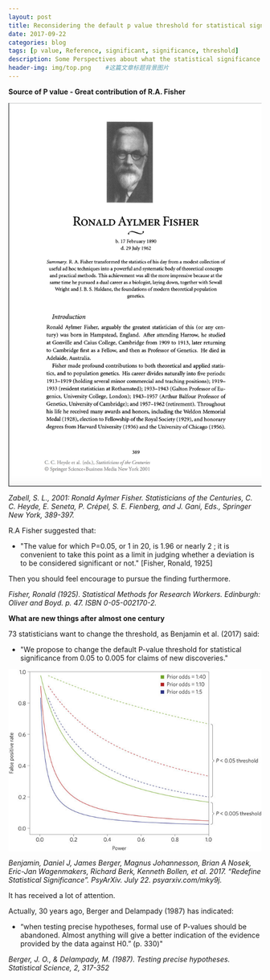 ```yaml
---
layout: post
title: Reconsidering the default p value threshold for statistical significance test
date: 2017-09-22
categories: blog
tags: [p value, Reference, significant, significance, threshold]
description: Some Perspectives about what the statistical significance actually is 
header-img: img/top.png    #这篇文章标题背景图片
---
```


**Source of P value - Great contribution of R.A. Fisher**

 <center>
    <p><img src="/img/WX20170922-171801@2x.png" align="center"></p>
</center>

*Zabell, S. L., 2001: Ronald Aylmer Fisher. Statisticians of the Centuries, C. C. Heyde, E. Seneta, P. Crépel, S. E. Fienberg, and J. Gani, Eds., Springer New York, 389-397.*

R.A Fisher suggested that:

 * "The value for which P=0.05, or 1 in 20, is 1.96 or nearly 2 ; it is convenient to take this point as a limit in judging whether a deviation is to be considered significant or not." [Fisher, Ronald, 1925]

Then you should feel encourage to pursue the finding furthermore. 

*Fisher, Ronald (1925). Statistical Methods for Research Workers. Edinburgh: Oliver and Boyd. p. 47. ISBN 0-05-002170-2.*

**What are new things after almost one century**

73 statisticians want to change the threshold, as Benjamin et al. (2017) said:

 * "We propose to change the default P-value threshold for statistical significance from 0.05 to 0.005 for claims of new discoveries."
 
 <center>
    <p><img src="/img/41562_2017_189_Fig2_HTML.jpg" align="center"></p>
</center>

*Benjamin, Daniel J, James Berger, Magnus Johannesson, Brian A Nosek, Eric-Jan Wagenmakers, Richard Berk, Kenneth Bollen, et al. 2017. “Redefine Statistical Significance”. PsyArXiv. July 22. psyarxiv.com/mky9j.*

It has received a lot of attention.

Actually, 30 years ago, Berger and Delampady (1987) has indicated:

 * “when testing precise hypotheses, formal use of P-values should be abandoned. Almost anything will give a better indication of the evidence provided by the data against H0.” (p. 330)"

*Berger, J. O., & Delampady, M. (1987). Testing precise hypotheses. Statistical Science, 2, 317-352*
